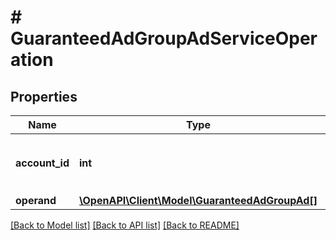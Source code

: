 # # GuaranteedAdGroupAdServiceOperation

## Properties

Name | Type | Description | Notes
------------ | ------------- | ------------- | -------------
**account_id** | **int** | &lt;div lang&#x3D;\&quot;ja\&quot;&gt;アカウントID&lt;/div&gt; &lt;div lang&#x3D;\&quot;en\&quot;&gt;Account ID&lt;/div&gt; |
**operand** | [**\OpenAPI\Client\Model\GuaranteedAdGroupAd[]**](GuaranteedAdGroupAd.md) |  |

[[Back to Model list]](../../README.md#models) [[Back to API list]](../../README.md#endpoints) [[Back to README]](../../README.md)
